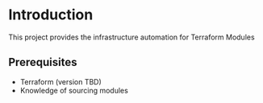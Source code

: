 # Introduction 

This project provides the infrastructure automation for Terraform Modules

## Prerequisites

* Terraform (version TBD)
* Knowledge of sourcing modules
